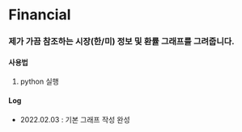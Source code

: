 # Financial

### 제가 가끔 참조하는 시장(한/미) 정보 및 환률 그래프를 그려줍니다.

#### 사용법
1. python 실행

#### Log
- 2022.02.03 : 기본 그래프 작성 완성
